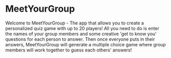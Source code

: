 # MeetYourGroup
Welcome to MeetYourGroup - The app that allows you to create a personalized quiz game with up to 20 players! All you need to do is enter the names of your group members and some creative 'get to know you' questions for each person to answer. Then once everyone puts in their answers, MeetYourGroup will generate a multiple choice game where group members will work together to guess each others' answers!
